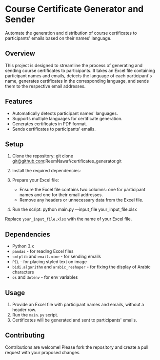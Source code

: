 # Course Certificate Generator and Sender

Automate the generation and distribution of course certificates to participants' emails based on their names' language.

## Overview

This project is designed to streamline the process of generating and sending course certificates to participants. It takes an Excel file containing participant names and emails, detects the language of each participant's name, generates certificates in the corresponding language, and sends them to the respective email addresses.

## Features

- Automatically detects participant names' languages.
- Supports multiple languages for certificate generation.
- Generates certificates in PDF format.
- Sends certificates to participants' emails.

## Setup

1. Clone the repository:
    git clone git@github.com:ReemNawaf/certificates_generator.git

2. Install the required dependencies:
3. Prepare your Excel file:
   - Ensure the Excel file contains two columns: one for participant names and one for their email addresses.
   - Remove any headers or unnecessary data from the Excel file.

4. Run the script:
    python main.py --input_file your_input_file.xlsx


Replace `your_input_file.xlsx` with the name of your Excel file.

## Dependencies

- Python 3.x
- `pandas` - for reading Excel files
- `smtplib` and `email.mime` - for sending emails
- `PIL` - for placing styled text on image
- `bidi.algorithm` and `arabic_reshaper` - for fixing the display of Arabic characters
- `os` and `dotenv` - for env variables

## Usage

1. Provide an Excel file with participant names and emails, without a header row.
2. Run the `main.py` script.
3. Certificates will be generated and sent to participants' emails.

## Contributing

Contributions are welcome! Please fork the repository and create a pull request with your proposed changes.


